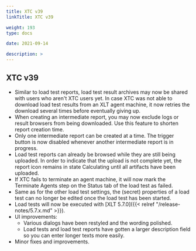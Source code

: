 ```yaml
---
title: XTC v39
linkTitle: XTC v39

weight: 193
type: docs

date: 2021-09-14

description: >
---
```


## XTC v39
- Similar to load test reports, load test result archives may now be shared with users who aren't XTC users yet.
In case XTC was not able to download load test results from an XLT agent machine, it now retries the download several times before eventually giving up.
- When creating an intermediate report, you may now exclude logs or result browsers from being downloaded. Use this feature to shorten report creation time.
- Only one intermediate report can be created at a time. The trigger button is now disabled whenever another intermediate report is in progress.
- Load test reports can already be browsed while they are still being uploaded. In order to indicate that the upload is not complete yet, the report icon remains in state Calculating until all artifacts have been uploaded.
- If XTC fails to terminate an agent machine, it will now mark the Terminate Agents step on the Status tab of the load test as failed.
- Same as for the other load test settings, the (secret) properties of a load test can no longer be edited once the load test has been started.
- Load tests will now be executed with [XLT 5.7.0]({{< relref "/release-notes/5.7.x.md" >}}).
- UI improvements:
    - Various dialogs have been restyled and the wording polished.
    - Load tests and load test reports have gotten a larger description field so you can enter longer texts more easily.
- Minor fixes and improvements.

